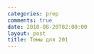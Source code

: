 ```yaml
---
categories: prep
comments: true
date: 2010-08-20T02:00:00
layout: post
title: Темы для 201
---
```


